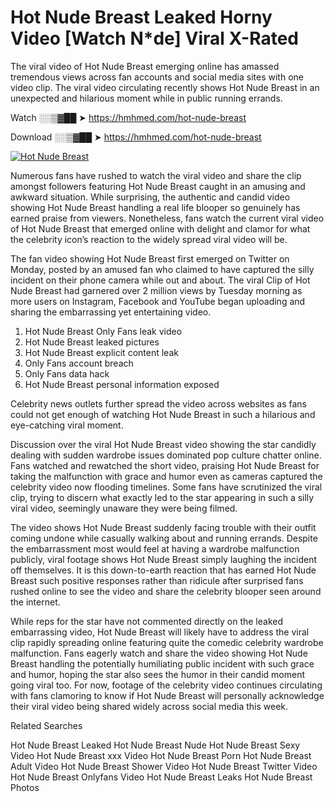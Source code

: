 ﻿# Hot Nude Breast Leaked Horny Video [Watch N*de] Viral X-Rated

The viral video of ﻿Hot Nude Breast emerging online has amassed tremendous views across fan accounts and social media sites with one video clip. The viral video circulating recently shows ﻿Hot Nude Breast in an unexpected and hilarious moment while in public running errands. 

Watch ░░▒▓██ ➤ https://hmhmed.com/hot-nude-breast

Download ░░▒▓██ ➤ https://hmhmed.com/hot-nude-breast

[![Hot Nude Breast](https://i.imgur.com/dJHk4Zq.gif)](https://hmhmed.com/hot-nude-breast)

Numerous fans have rushed to watch the viral video and share the clip amongst followers featuring ﻿Hot Nude Breast caught in an amusing and awkward situation. While surprising, the authentic and candid video showing ﻿Hot Nude Breast handling a real life blooper so genuinely has earned praise from viewers. Nonetheless, fans watch the current viral video of ﻿Hot Nude Breast that emerged online with delight and clamor for what the celebrity icon’s reaction to the widely spread viral video will be.

The fan video showing ﻿Hot Nude Breast first emerged on Twitter on Monday, posted by an amused fan who claimed to have captured the silly incident on their phone camera while out and about. The viral Clip of ﻿Hot Nude Breast had garnered over 2 million views by Tuesday morning as more users on Instagram, Facebook and YouTube began uploading and sharing the embarrassing yet entertaining video. 

1. ﻿Hot Nude Breast Only Fans leak video
2. ﻿Hot Nude Breast leaked pictures
3. ﻿Hot Nude Breast explicit content leak
4. Only Fans account breach
5. Only Fans data hack
6. ﻿Hot Nude Breast personal information exposed

Celebrity news outlets further spread the video across websites as fans could not get enough of watching ﻿Hot Nude Breast in such a hilarious and eye-catching viral moment. 

Discussion over the viral ﻿Hot Nude Breast video showing the star candidly dealing with sudden wardrobe issues dominated pop culture chatter online. Fans watched and rewatched the short video, praising ﻿Hot Nude Breast for taking the malfunction with grace and humor even as cameras captured the celebrity video now flooding timelines. Some fans have scrutinized the viral clip, trying to discern what exactly led to the star appearing in such a silly viral video, seemingly unaware they were being filmed.

The video shows ﻿Hot Nude Breast suddenly facing trouble with their outfit coming undone while casually walking about and running errands. Despite the embarrassment most would feel at having a wardrobe malfunction publicly, viral footage shows ﻿Hot Nude Breast simply laughing the incident off themselves. It is this down-to-earth reaction that has earned ﻿Hot Nude Breast such positive responses rather than ridicule after surprised fans rushed online to see the video and share the celebrity blooper seen around the internet.  

While reps for the star have not commented directly on the leaked embarrassing video, ﻿Hot Nude Breast will likely have to address the viral clip rapidly spreading online featuring quite the comedic celebrity wardrobe malfunction. Fans eagerly watch and share the video showing ﻿Hot Nude Breast handling the potentially humiliating public incident with such grace and humor, hoping the star also sees the humor in their candid moment going viral too. For now, footage of the celebrity video continues circulating with fans clamoring to know if ﻿Hot Nude Breast will personally acknowledge their viral video being shared widely across social media this week.

Related Searches

﻿Hot Nude Breast Leaked
﻿Hot Nude Breast Nude
﻿Hot Nude Breast Sexy Video
﻿Hot Nude Breast xxx Video
﻿Hot Nude Breast Porn
﻿Hot Nude Breast Adult Video
﻿Hot Nude Breast Shower Video
﻿Hot Nude Breast Twitter Video
﻿Hot Nude Breast Onlyfans Video
﻿Hot Nude Breast Leaks
﻿Hot Nude Breast Photos
